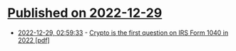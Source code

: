 # [Published on 2022-12-29](index.md)

* [2022-12-29, 02:59:33](https://news.ycombinator.com/item?id=34168945) - [Crypto is the first question on IRS Form 1040 in 2022 [pdf]](https://www.irs.gov/pub/irs-pdf/f1040.pdf)
